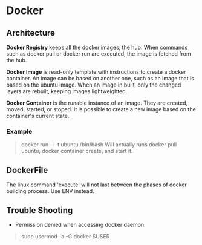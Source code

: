 # Docker

## Architecture

**Docker Registry** keeps all the docker images, the hub. When commands such as 
docker pull or docker run are executed, the image is fetched from the hub.

**Docker Image** is read-only template with instructions to create a docker
container. An image can be based on another one, such as an image that is based
on the ubuntu image. When an image in built, only the changed layers are
rebuilt, keeping images lightweighted.

**Docker Container** is the runable instance of an image. They are created, moved,
started, or stoped. It is possible to create a new image based on the
container's current state.

### Example

> docker run -i -t ubuntu /bin/bash
Will actually runs docker pull ubuntu, docker container create, and start it.

## DockerFile

The linux command 'execute' will not last between the phases of docker building
process. Use ENV instead.

## Trouble Shooting

* Permission denied when accessing docker daemon:
> sudo usermod -a -G docker $USER
